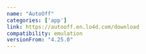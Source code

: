 ```yaml
---
name: "AutoOff"
categories: ['app']
link: https://autooff.en.lo4d.com/download
compatibility: emulation
versionFrom: "4.25.0"
---
```


